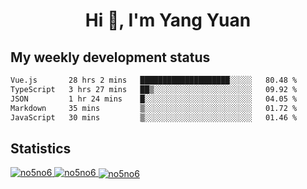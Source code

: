 <h1 align="center">Hi 👋, I'm Yang Yuan</h1>


## My weekly development status
<!--START_SECTION:waka-->

```txt
Vue.js       28 hrs 2 mins   ████████████████████░░░░░   80.48 %
TypeScript   3 hrs 27 mins   ██▒░░░░░░░░░░░░░░░░░░░░░░   09.92 %
JSON         1 hr 24 mins    █░░░░░░░░░░░░░░░░░░░░░░░░   04.05 %
Markdown     35 mins         ▒░░░░░░░░░░░░░░░░░░░░░░░░   01.72 %
JavaScript   30 mins         ▒░░░░░░░░░░░░░░░░░░░░░░░░   01.46 %
```

<!--END_SECTION:waka-->

## Statistics
<a href="https://github.com/anuraghazra/github-readme-stats">
  <img src="https://github-readme-stats.vercel.app/api/top-langs/?username=no5no6&theme=dracula" alt="no5no6">
</a>
<a href="https://github.com/anuraghazra/github-readme-stats">
  <img src="https://github-readme-stats.vercel.app/api?username=no5no6&show_icons=true&theme=dracula&line_height=40" alt="no5no6">
</a>
<a href="https://github.com/anuraghazra/github-readme-stats">
  <img align="center" src="https://github-readme-streak-stats.herokuapp.com/?user=no5no6&theme=dracula" alt="no5no6" />
</a>